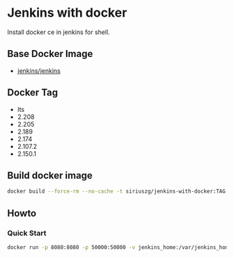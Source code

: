 # Jenkins with docker

Install docker ce in jenkins for shell.

## Base Docker Image

* [jenkins/jenkins](https://hub.docker.com/r/jenkins/jenkins)

## Docker Tag

* lts
* 2.208
* 2.205
* 2.189
* 2.174
* 2.107.2
* 2.150.1

## Build docker image

```bash
docker build --force-rm --no-cache -t siriuszg/jenkins-with-docker:TAG .
```

## Howto

### Quick Start

```bash
docker run -p 8080:8080 -p 50000:50000 -v jenkins_home:/var/jenkins_home siriuszg/jenkins-with-docker:TAG
```
